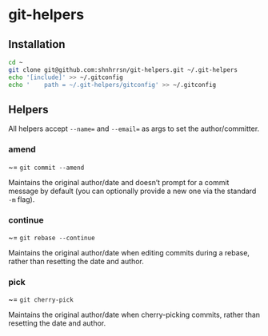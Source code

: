 # git-helpers

## Installation

```bash
cd ~
git clone git@github.com:shnhrrsn/git-helpers.git ~/.git-helpers
echo '[include]' >> ~/.gitconfig
echo '    path = ~/.git-helpers/gitconfig' >> ~/.gitconfig
```

## Helpers

All helpers accept `--name=` and `--email=` as args to set the author/committer.

### amend

~= `git commit --amend`

Maintains the original author/date and doesn’t prompt for a commit message by default (you can optionally provide a new one via the standard `-m` flag).

### continue

~= `git rebase --continue`

Maintains the original author/date when editing commits during a rebase, rather than resetting the date and author.

### pick

~= `git cherry-pick`

Maintains the original author/date when cherry-picking commits, rather than resetting the date and author.
